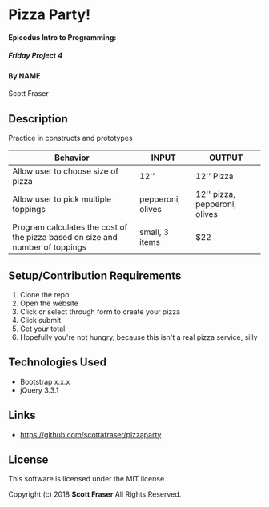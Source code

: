 # Pizza Party!

#### Epicodus Intro to Programming:
##### Friday Project 4

#### By NAME
Scott Fraser

## Description

Practice in constructs and prototypes

| Behavior	| INPUT	| OUTPUT |
| ----------| ----- | -------|
|Allow user to choose size of pizza | 12'' | 12'' Pizza |   
|Allow user to pick multiple toppings| pepperoni, olives | 12'' pizza, pepperoni, olives |
|Program calculates the cost of the pizza based on size and number of toppings| small, 3 items | $22 |

## Setup/Contribution Requirements

1. Clone the repo
1. Open the website
1. Click or select through form to create your pizza
1. Click submit
1. Get your total
1. Hopefully you're not hungry, because this isn't a real pizza service, silly

## Technologies Used

* Bootstrap x.x.x
* jQuery 3.3.1

## Links

* https://github.com/scottafraser/pizzaparty

## License

This software is licensed under the MIT license.

Copyright (c) 2018 **Scott Fraser** All Rights Reserved.
